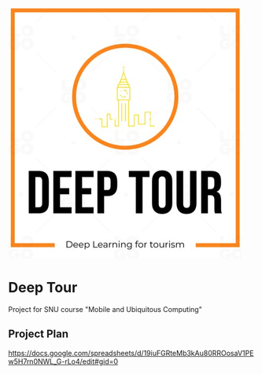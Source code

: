 ![logo](img/logo.png "logo")
# Deep Tour
Project for SNU course "Mobile and Ubiquitous Computing"

## Project Plan
https://docs.google.com/spreadsheets/d/19iuFGRteMb3kAu80RROosaV1PEw5H7rn0NWL_G-rLo4/edit#gid=0
